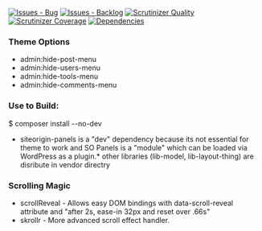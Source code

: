 [![Issues - Bug](https://badge.waffle.io/usabilitydynamics/wp-crm.png?label=bug&title=Bugs)](http://waffle.io/usabilitydynamics/wp-crm)
[![Issues - Backlog](https://badge.waffle.io/usabilitydynamics/wp-crm.png?label=backlog&title=Backlog)](http://waffle.io/usabilitydynamics/wp-crm/)
[![Scrutinizer Quality](http://img.shields.io/scrutinizer/g/UsabilityDynamics/wp-splash.svg)](https://scrutinizer-ci.com/g/UsabilityDynamics/wp-splash)
[![Scrutinizer Coverage](http://img.shields.io/scrutinizer/coverage/g/UsabilityDynamics/wp-splash.svg)](https://scrutinizer-ci.com/g/UsabilityDynamics/wp-splash)
[![Dependencies](https://gemnasium.com/UsabilityDynamics/wp-splash.svg)](https://gemnasium.com/UsabilityDynamics/wp-splash)


### Theme Options
* admin:hide-post-menu
* admin:hide-users-menu
* admin:hide-tools-menu
* admin:hide-comments-menu

### Use to Build:
$ composer install --no-dev

* siteorigin-panels is a "dev" dependency because its not essential for theme to work and SO Panels is a "module" which can be loaded via WordPress as a plugin.* other libraries (lib-model, lib-layout-thing) are disribute in vendor directry

### Scrolling Magic

* scrollReveal - Allows easy DOM bindings with data-scroll-reveal attribute and "after 2s, ease-in 32px and reset over .66s"
* skrollr - More advanced scroll effect handler.
